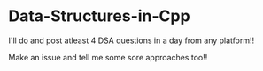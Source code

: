 # Data-Structures-in-Cpp
I'll do and post atleast 4 DSA questions in a day from any platform!!

Make an issue and tell me some sore approaches too!!
